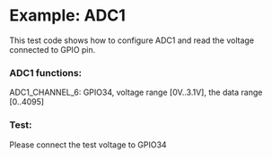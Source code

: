 # Example: ADC1

This test code shows how to configure ADC1 and read the voltage connected to GPIO pin.

 
### ADC1 functions:

ADC1_CHANNEL_6: GPIO34, voltage range [0V..3.1V], the data range [0..4095]

 
### Test:

Please connect the test voltage to GPIO34

